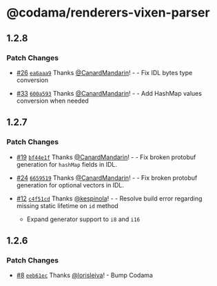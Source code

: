 # @codama/renderers-vixen-parser

## 1.2.8

### Patch Changes

- [#26](https://github.com/codama-idl/renderers-vixen-parser/pull/26) [`ea6aaa9`](https://github.com/codama-idl/renderers-vixen-parser/commit/ea6aaa90565431a162ca5ad903cb025f42f3273c) Thanks [@CanardMandarin](https://github.com/CanardMandarin)! - - Fix IDL bytes type conversion

- [#33](https://github.com/codama-idl/renderers-vixen-parser/pull/33) [`600a593`](https://github.com/codama-idl/renderers-vixen-parser/commit/600a593ae78e65de540e115e41dfe77488d3f306) Thanks [@CanardMandarin](https://github.com/CanardMandarin)! - - Add HashMap values conversion when needed

## 1.2.7

### Patch Changes

- [#19](https://github.com/codama-idl/renderers-vixen-parser/pull/19) [`bf44e1f`](https://github.com/codama-idl/renderers-vixen-parser/commit/bf44e1f12bacabf709482d5973e83855399b0438) Thanks [@CanardMandarin](https://github.com/CanardMandarin)! - - Fix broken protobuf generation for `hashMap` fields in IDL.

- [#24](https://github.com/codama-idl/renderers-vixen-parser/pull/24) [`6659519`](https://github.com/codama-idl/renderers-vixen-parser/commit/665951981a2f548b3af34a428130922da46be26c) Thanks [@CanardMandarin](https://github.com/CanardMandarin)! - - Fix broken protobuf generation for optional vectors in IDL.

- [#12](https://github.com/codama-idl/renderers-vixen-parser/pull/12) [`c4f51cd`](https://github.com/codama-idl/renderers-vixen-parser/commit/c4f51cdf3fb2b55b4def6dca8639f83c86be7aa8) Thanks [@kespinola](https://github.com/kespinola)! - - Resolve build error regarding missing static lifetime on `id` method
    - Expand generator support to `i8` and `i16`

## 1.2.6

### Patch Changes

- [#8](https://github.com/codama-idl/renderers-vixen-parser/pull/8) [`eeb61ec`](https://github.com/codama-idl/renderers-vixen-parser/commit/eeb61ec35475991c1128c6bb3affcaf9bd51ae57) Thanks [@lorisleiva](https://github.com/lorisleiva)! - Bump Codama
